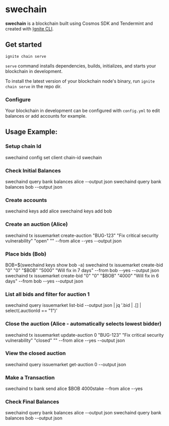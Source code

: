 # swechain
**swechain** is a blockchain built using Cosmos SDK and Tendermint and created with [Ignite CLI](https://ignite.com/cli).

## Get started

```
ignite chain serve
```

`serve` command installs dependencies, builds, initializes, and starts your blockchain in development.

To install the latest version of your blockchain node's binary, run `ignite chain serve` in the repo dir.


### Configure

Your blockchain in development can be configured with `config.yml` to edit balances or add accounts for example. 


## Usage Example:
### Setup chain Id
swechaind config set client chain-id swechain

### Check Initial Balances
swechaind query bank balances alice --output json
swechaind query bank balances bob --output json

### Create accounts
swechaind keys add alice
swechaind keys add bob

### Create an auction (Alice)
swechaind tx issuemarket create-auction "BUG-123" "Fix critical security vulnerability" "open" "" --from alice --yes --output json

### Place bids (Bob)
BOB=$(swechaind keys show bob -a)
swechaind tx issuemarket create-bid  "0" "0" "$BOB" "5000" "Will fix in 7 days" --from bob --yes --output json
swechaind tx issuemarket create-bid  "0" "0" "$BOB" "4000" "Will fix in 6 days" --from bob --yes --output json

### List all bids and filter for auction 1
swechaind query issuemarket list-bid --output json | jq '.bid | .[] | select(.auctionId == "1")'

### Close the auction (Alice - automatically selects lowest bidder)
swechaind tx issuemarket update-auction 0 "BUG-123" "Fix critical security vulnerability" "closed" "" --from alice --yes --output json

### View the closed auction
swechaind query issuemarket get-auction 0 --output json


### Make a Transaction 
swechaind tx bank send alice $BOB 4000stake --from alice --yes

### Check Final Balances 
swechaind query bank balances alice --output json
swechaind query bank balances bob --output json
